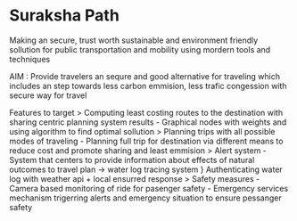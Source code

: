 # Suraksha Path 
Making an secure, trust worth sustainable and environment friendly sollution for public transportation and mobility using mordern tools and techniques

AIM : Provide travelers an sequre and good alternative for traveling which includes an step towards less carbon emmision, less trafic congession with secure way for travel

Features to target
    > Computing least costing routes to the destination with sharing centric planning system results
        - Graphical nodes with weights and using algorithm to find optimal sollution
    > Planning trips with all possible modes of traveling
        - Planning full trip for destination via different means to reduce cost and promote sharing and least emmision
    > Alert system
        - System that centers to provide information about effects of natural outcomes to travel plan
            -> water log tracing system } Authenticating water log with weather api + local ensurred response
    > Safety measures
        - Camera based monitoring of ride for pasenger safety
        - Emergency services mechanism trigerring alerts and emergency situation to ensure pessanger safety 

